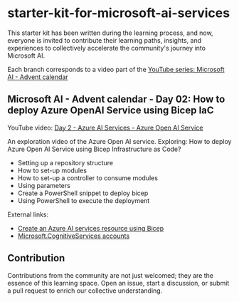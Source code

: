 # starter-kit-for-microsoft-ai-services

This starter kit has been written during the learning process, and now, everyone is invited to
contribute their learning paths, insights, and experiences to collectively accelerate the
community's journey into Microsoft AI.

Each branch corresponds to a video part of the [YouTube series: Microsoft AI - Advent calendar](https://www.youtube.com/watch?v=w7vU_szVncI&list=PLnh_yRm70-C2QtNLJ4q3_-O91EqjJbRbx)

## Microsoft AI - Advent calendar - Day 02: How to deploy Azure OpenAI Service using Bicep IaC

YouTube video: [Day 2 - Azure AI Services - Azure Open AI Service](https://youtu.be/4nskAgUtsPc)

An exploration video of the Azure Open AI service. Exploring:
How to deploy Azure Open AI Service using Bicep Infrastructure as Code?

- Setting up a repository structure
- How to set-up modules
- How to set-up a controller to consume modules
- Using parameters
- Create a PowerShell snippet to deploy bicep
- Using PowerShell to execute the deployment

External links:

- [Create an Azure AI services resource using Bicep](https://learn.microsoft.com/en-us/azure/ai-services/create-account-bicep?tabs=PowerShell&wt.mc_id=DT-MVP-5005327)
- [Microsoft.CognitiveServices accounts](https://learn.microsoft.com/en-us/azure/templates/microsoft.cognitiveservices/accounts?pivots=deployment-language-bicep&wt.mc_id=DT-MVP-5005327)

## Contribution

Contributions from the community are not just welcomed; they are the essence of this learning space.
Open an issue, start a discussion, or submit a pull request to enrich our collective understanding.
